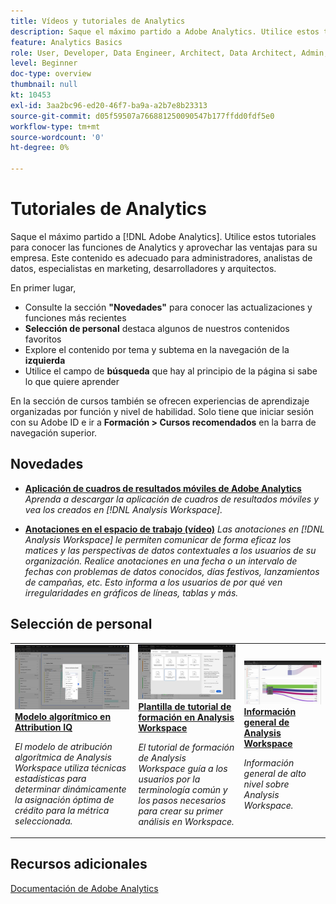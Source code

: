 ```yaml
---
title: Vídeos y tutoriales de Analytics
description: Saque el máximo partido a Adobe Analytics. Utilice estos tutoriales para conocer las funciones de Analytics y aprovechar las ventajas para su empresa. Este contenido es adecuado para administradores, analistas de datos, especialistas en marketing, desarrolladores y arquitectos.
feature: Analytics Basics
role: User, Developer, Data Engineer, Architect, Data Architect, Admin, Leader
level: Beginner
doc-type: overview
thumbnail: null
kt: 10453
exl-id: 3aa2bc96-ed20-46f7-ba9a-a2b7e8b23313
source-git-commit: d05f59507a766881250090547b177ffdd0fdf5e0
workflow-type: tm+mt
source-wordcount: '0'
ht-degree: 0%

---
```




# Tutoriales de Analytics

Saque el máximo partido a [!DNL Adobe Analytics]. Utilice estos tutoriales para conocer las funciones de Analytics y aprovechar las ventajas para su empresa. Este contenido es adecuado para administradores, analistas de datos, especialistas en marketing, desarrolladores y arquitectos.

En primer lugar,

* Consulte la sección **&quot;Novedades&quot;** para conocer las actualizaciones y funciones más recientes
* **Selección de personal** destaca algunos de nuestros contenidos favoritos
* Explore el contenido por tema y subtema en la navegación de la **izquierda**
* Utilice el campo de **búsqueda** que hay al principio de la página si sabe lo que quiere aprender

En la sección de cursos también se ofrecen experiencias de aprendizaje organizadas por función y nivel de habilidad. Solo tiene que iniciar sesión con su Adobe ID e ir a **Formación > Cursos recomendados** en la barra de navegación superior.

<div id="whats-new-section">

## Novedades

* **[Aplicación de cuadros de resultados móviles de Adobe Analytics](additional-tools/analytics-dashboards/adobe-analytics-dashboards-in-app-experience.md)**
   *Aprenda a descargar la aplicación de cuadros de resultados móviles y vea los creados en [!DNL Analysis Workspace].*

* **[Anotaciones en el espacio de trabajo (vídeo)](analysis-workspace/navigating-workspace-projects/annotations-in-analysis-workspace.md)**
   *Las anotaciones en [!DNL Analysis Workspace] le permiten comunicar de forma eficaz los matices y las perspectivas de datos contextuales a los usuarios de su organización. Realice anotaciones en una fecha o un intervalo de fechas con problemas de datos conocidos, días festivos, lanzamientos de campañas, etc. Esto informa a los usuarios de por qué ven irregularidades en gráficos de líneas, tablas y más.*

</div>

<div id="recs-overview-body-1"></div>
<div id="recs-overview-body-2"></div>
<div id="recs-overview-body-3"></div>
<div id="recs-overview-body-4"></div>
<div id="recs-overview-body-5"></div>
<div id="recs-overview-body-6"></div>

<div id="staff-picks-section">

## Selección de personal

<table>
<tr>
  <td>
    <a href="analysis-workspace/attribution-iq/algorithmic-model-in-attribution-iq.md">
      <img alt="Modelo algorítmico en Attribution IQ" src="assets/36205.jpg" />
    </a>
    <div>
      <a href="analysis-workspace/attribution-iq/algorithmic-model-in-attribution-iq.md">
    <strong>Modelo algorítmico en Attribution IQ</strong>
    </a>
    </div>
    <p>
    <em>El modelo de atribución algorítmica de Analysis Workspace utiliza técnicas estadísticas para determinar dinámicamente la asignación óptima de crédito para la métrica seleccionada.</em>
    <p>
  </td>
   <td>
    <a href="analysis-workspace/navigating-workspace-projects/training-tutorial-template-in-analysis-workspace.md">
      <img alt="Plantilla de tutorial de formación en Analysis Workspace" src="assets/33773.jpg" />
    </a>
    <div>
      <a href="analysis-workspace/navigating-workspace-projects/training-tutorial-template-in-analysis-workspace.md">
    <strong>Plantilla de tutorial de formación en Analysis Workspace</strong>
    </a>
    </div>
    <p>
    <em>El tutorial de formación de Analysis Workspace guía a los usuarios por la terminología común y los pasos necesarios para crear su primer análisis en Workspace.</em>
    <p>
  </td>
  <td>
    <a href="analysis-workspace/analysis-workspace-basics/analysis-workspace-overview.md">
      <img alt="imagen en miniatura del vídeo Información general de Analysis Workspace" src="assets/thumb_analysis-workspace-overview.png" />
    </a>
    <div>
      <a href="analysis-workspace/analysis-workspace-basics/analysis-workspace-overview.md">
    <strong>Información general de Analysis Workspace</strong>
    </a>
    </div>
    <p>
    <em>Información general de alto nivel sobre Analysis Workspace.</em>
    <p>
  </td>
</tr>
</table>

</div>

## Recursos adicionales

[Documentación de Adobe Analytics](https://experienceleague.adobe.com/docs/analytics.html?lang=es)
